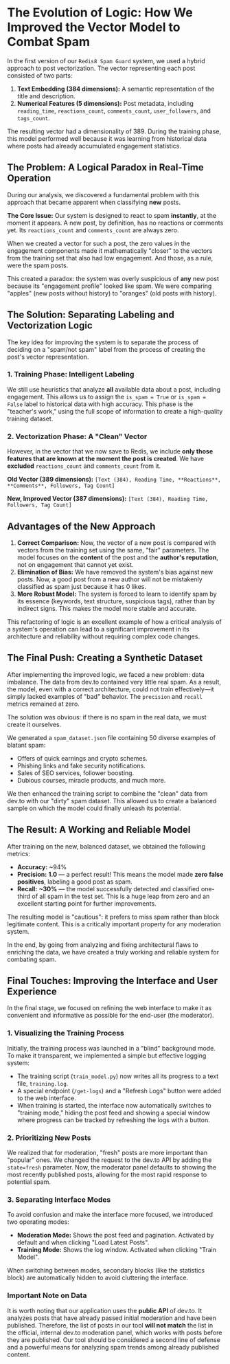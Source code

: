 # The Evolution of Logic: How We Improved the Vector Model to Combat Spam

In the first version of our `Redis8 Spam Guard` system, we used a hybrid approach to post vectorization. The vector representing each post consisted of two parts:

1.  **Text Embedding (384 dimensions):** A semantic representation of the title and description.
2.  **Numerical Features (5 dimensions):** Post metadata, including `reading_time`, `reactions_count`, `comments_count`, `user_followers`, and `tags_count`.

The resulting vector had a dimensionality of 389. During the training phase, this model performed well because it was learning from historical data where posts had already accumulated engagement statistics.

## The Problem: A Logical Paradox in Real-Time Operation

During our analysis, we discovered a fundamental problem with this approach that became apparent when classifying **new** posts.

**The Core Issue:** Our system is designed to react to spam **instantly**, at the moment it appears. A new post, by definition, has no reactions or comments yet. Its `reactions_count` and `comments_count` are always zero.

When we created a vector for such a post, the zero values in the engagement components made it mathematically "closer" to the vectors from the training set that also had low engagement. And those, as a rule, were the spam posts.

This created a paradox: the system was overly suspicious of **any** new post because its "engagement profile" looked like spam. We were comparing "apples" (new posts without history) to "oranges" (old posts with history).

## The Solution: Separating Labeling and Vectorization Logic

The key idea for improving the system is to separate the process of deciding on a "spam/not spam" label from the process of creating the post's vector representation.

### 1. Training Phase: Intelligent Labeling

We still use heuristics that analyze **all** available data about a post, including engagement. This allows us to assign the `is_spam = True` or `is_spam = False` label to historical data with high accuracy. This phase is the "teacher's work," using the full scope of information to create a high-quality training dataset.

### 2. Vectorization Phase: A "Clean" Vector

However, in the vector that we now save to Redis, we include **only those features that are known at the moment the post is created**. We have **excluded** `reactions_count` and `comments_count` from it.

**Old Vector (389 dimensions):**
`[Text (384), Reading Time, **Reactions**, **Comments**, Followers, Tag Count]`

**New, Improved Vector (387 dimensions):**
`[Text (384), Reading Time, Followers, Tag Count]`

## Advantages of the New Approach

1.  **Correct Comparison:** Now, the vector of a new post is compared with vectors from the training set using the same, "fair" parameters. The model focuses on the **content** of the post and the **author's reputation**, not on engagement that cannot yet exist.
2.  **Elimination of Bias:** We have removed the system's bias against new posts. Now, a good post from a new author will not be mistakenly classified as spam just because it has 0 likes.
3.  **More Robust Model:** The system is forced to learn to identify spam by its essence (keywords, text structure, suspicious tags), rather than by indirect signs. This makes the model more stable and accurate.

This refactoring of logic is an excellent example of how a critical analysis of a system's operation can lead to a significant improvement in its architecture and reliability without requiring complex code changes.

## The Final Push: Creating a Synthetic Dataset

After implementing the improved logic, we faced a new problem: data imbalance. The data from dev.to contained very little real spam. As a result, the model, even with a correct architecture, could not train effectively—it simply lacked examples of "bad" behavior. The `precision` and `recall` metrics remained at zero.

The solution was obvious: if there is no spam in the real data, we must create it ourselves.

We generated a `spam_dataset.json` file containing 50 diverse examples of blatant spam:

-   Offers of quick earnings and crypto schemes.
-   Phishing links and fake security notifications.
-   Sales of SEO services, follower boosting.
-   Dubious courses, miracle products, and much more.

We then enhanced the training script to combine the "clean" data from dev.to with our "dirty" spam dataset. This allowed us to create a balanced sample on which the model could finally unleash its potential.

## The Result: A Working and Reliable Model

After training on the new, balanced dataset, we obtained the following metrics:

-   **Accuracy:** ~94%
-   **Precision:** **1.0** — a perfect result! This means the model made **zero false positives**, labeling a good post as spam.
-   **Recall:** **~30%** — the model successfully detected and classified one-third of all spam in the test set. This is a huge leap from zero and an excellent starting point for further improvements.

The resulting model is "cautious": it prefers to miss spam rather than block legitimate content. This is a critically important property for any moderation system.

In the end, by going from analyzing and fixing architectural flaws to enriching the data, we have created a truly working and reliable system for combating spam.

## Final Touches: Improving the Interface and User Experience

In the final stage, we focused on refining the web interface to make it as convenient and informative as possible for the end-user (the moderator).

### 1. Visualizing the Training Process

Initially, the training process was launched in a "blind" background mode. To make it transparent, we implemented a simple but effective logging system:

-   The training script (`train_model.py`) now writes all its progress to a text file, `training.log`.
-   A special endpoint (`/get-logs`) and a "Refresh Logs" button were added to the web interface.
-   When training is started, the interface now automatically switches to "training mode," hiding the post feed and showing a special window where progress can be tracked by refreshing the logs with a button.

### 2. Prioritizing New Posts

We realized that for moderation, "fresh" posts are more important than "popular" ones. We changed the request to the dev.to API by adding the `state=fresh` parameter. Now, the moderator panel defaults to showing the most recently published posts, allowing for the most rapid response to potential spam.

### 3. Separating Interface Modes

To avoid confusion and make the interface more focused, we introduced two operating modes:

-   **Moderation Mode:** Shows the post feed and pagination. Activated by default and when clicking "Load Latest Posts".
-   **Training Mode:** Shows the log window. Activated when clicking "Train Model".

When switching between modes, secondary blocks (like the statistics block) are automatically hidden to avoid cluttering the interface.

### Important Note on Data

It is worth noting that our application uses the **public API** of dev.to. It analyzes posts that have already passed initial moderation and have been published. Therefore, the list of posts in our tool **will not match** the list in the official, internal dev.to moderation panel, which works with posts before they are published. Our tool should be considered a second line of defense and a powerful means for analyzing spam trends among already published content.